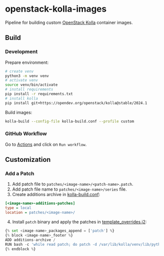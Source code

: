# openstack-kolla-images

Pipeline for building custom [OpenStack Kolla](https://docs.openstack.org/kolla/latest/index.html) container images.

## Build

### Development

Prepare environment:
```sh
# create venv
python3 -m venv venv
# activate venv
source venv/bin/activate
# install requirements
pip install -r requirements.txt
# install kolla
pip install git+https://opendev.org/openstack/kolla@stable/2024.1
```

Build images:
```sh
kolla-build --config-file kolla-build.conf --profile custom
```

### GitHub Workflow

Go to [Actions](https://github.com/nimbolus/openstack-kolla-images/actions/workflows/build.yml) and click on `Run workflow`.

## Customization

### Add a Patch

1. Add patch file to `patches/<image-name>/<patch-name>.patch`.
2. Add patch file name to `patches/<image-name>/series` file.
3. Create additions archive in [kolla-build.conf](./kolla-build.conf):

```ini
[<image-name>-additions-patches]
type = local
location = patches/<image-name>/
```

4. Install `patch` binary and apply the patches in [template_overrides.j2](./template_overrides.j2):

```python
{% set <image-name>_packages_append = ['patch'] %}
{% block <image-name>_footer %}
ADD additions-archive /
RUN bash -c 'while read patch; do patch -d /var/lib/kolla/venv/lib/python3.9/site-packages -p 1 -i /additions/$patch; done < /additions/series'
{% endblock %}
```
